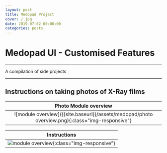 ```yaml
---
layout: post
title: Medopad Project
cover: /.jpg
date: 2019-07-02 00:00:00
categories: posts
---
```


# Medopad UI - Customised Features

---
A compilation of side projects

---

## Instructions on taking photos of X-Ray films

|Photo Module overview|
|:--------:|
|![module overview]({{site.baseurl}}/assets/medopad/photo overview.png){:class="img-responsive"}|

|Instructions|
|:--------:|
|![module overview]({{site.baseurl}}/assets/medopad/instructions.png){:class="img-responsive"}|
